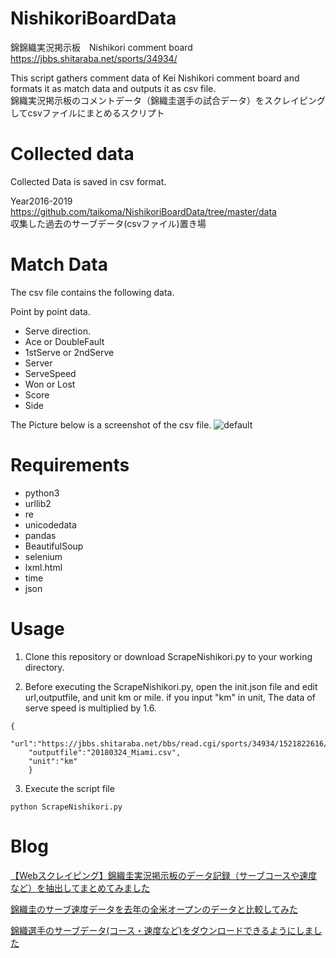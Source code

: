 # NishikoriBoardData
錦錦織実況掲示板　Nishikori comment board
https://jbbs.shitaraba.net/sports/34934/

This script gathers comment data of Kei Nishikori comment board and formats it as match data and outputs it as csv file.  
錦織実況掲示板のコメントデータ（錦織圭選手の試合データ）をスクレイピングしてcsvファイルにまとめるスクリプト

# Collected data
Collected Data is saved in csv format.

Year2016-2019
https://github.com/taikoma/NishikoriBoardData/tree/master/data  
収集した過去のサーブデータ(csvファイル)置き場

# Match Data
The csv file contains the following data.

Point by point data.
- Serve direction.
- Ace or DoubleFault
- 1stServe or 2ndServe
- Server
- ServeSpeed
- Won or Lost
- Score
- Side

The Picture below is a screenshot of the csv file.
![default](https://user-images.githubusercontent.com/7829080/51440449-8634da80-1d0a-11e9-9282-b557f68e97af.jpg)

# Requirements
- python3
- urllib2
- re
- unicodedata
- pandas 
- BeautifulSoup
- selenium
- lxml.html
- time
- json

# Usage
1. Clone this repository or download ScrapeNishikori.py to your working directory.

2. Before executing the ScrapeNishikori.py, open the init.json file and edit url,outputfile, and unit km or mile.
 if you input "km" in unit, The data of serve speed is multiplied by 1.6.

```
{
	"url":"https://jbbs.shitaraba.net/bbs/read.cgi/sports/34934/1521822616/",
	"outputfile":"20180324_Miami.csv",
	"unit":"km"
	}
```



3. Execute the script file
```terminal
python ScrapeNishikori.py
```

# Blog
[【Webスクレイピング】錦織圭実況掲示板のデータ記録（サーブコースや速度など）を抽出してまとめてみました](http://datatennis.net/archives/4425/)

[錦織圭のサーブ速度データを去年の全米オープンのデータと比較してみた](http://datatennis.net/archives/5467/)

[錦織選手のサーブデータ(コース・速度など)をダウンロードできるようにしました](http://datatennis.net/archives/4611/)


